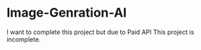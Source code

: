 # Image-Genration-AI
I want to complete this project but due to Paid API This project is incomplete.
